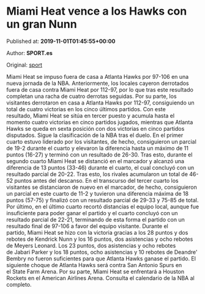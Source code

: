 
# Miami Heat vence a los Hawks con un gran Nunn

Published at: **2019-11-01T01:45:55+00:00**

Author: **SPORT.es**

Original: [sport](https://www.sport.es/es/noticias/nba/miami-heat-vence-a-los-hawks-con-un-gran-nunn-7709880)

Miami Heat se impuso fuera de casa a Atlanta Hawks por 97-106 en una nueva jornada de la NBA. Anteriormente, los locales cayeron derrotados fuera de casa contra Miami Heat por 112-97, por lo que tras este resultado completan una racha de cuatro derrotas seguidas. Por su parte, los visitantes derrotaron en casa a Atlanta Hawks por 112-97, consiguiendo un total de cuatro victorias en los cinco últimos partidos. Con este resultado, Miami Heat se sitúa en tercer puesto y acumula hasta el momento cuatro victorias en cinco partidos jugados, mientras que Atlanta Hawks se queda en sexta posición con dos victorias en cinco partidos disputados. Sigue la clasificación de la NBA tras el duelo.
En el primer cuarto estuvo liderado por los visitantes, de hecho, consiguieron un parcial de 19-2 durante el cuarto y elevaron la diferencia hasta un máximo de 11 puntos (16-27) y terminó con un resultado de 26-30. Tras esto, durante el segundo cuarto Miami Heat se distanció en el marcador y alcanzó una diferencia de 13 puntos (33-46) durante el cuarto, el cual concluyó con un resultado parcial de 20-22. Tras esto, los rivales acumularon un total de 46-52 puntos antes del descanso.
En el transcurso del tercer cuarto los visitantes se distanciaron de nuevo en el marcador, de hecho, consiguieron un parcial en este cuarto de 11-2 y tuvieron una diferencia máxima de 18 puntos (57-75) y finalizó con un resultado parcial de 29-33 y 75-85 de total. Por último, en el último cuarto recortó distancias el equipo local, aunque fue insuficiente para poder ganar el partido y el cuarto concluyó con un resultado parcial de 22-21, terminando de esta forma el partido con un resultado final de 97-106 a favor del equipo visitante.
Durante el partido, Miami Heat se hizo con la victoria gracias a los 28 puntos y dos rebotes de Kendrick Nunn y los 16 puntos, dos asistencias y ocho rebotes de Meyers Leonard. Los 23 puntos, dos asistencias y ocho rebotes de Jabari Parker y los 18 puntos, ocho asistencias y 10 rebotes de Deandre' Bembry no fueron suficientes para que Atlanta Hawks ganase el partido.
El siguiente choque de Atlanta Hawks será contra San Antonio Spurs en el State Farm Arena. Por su parte, Miami Heat se enfrentará a Houston Rockets en el American Airlines Arena. Consulta el calendario de la NBA al completo.
